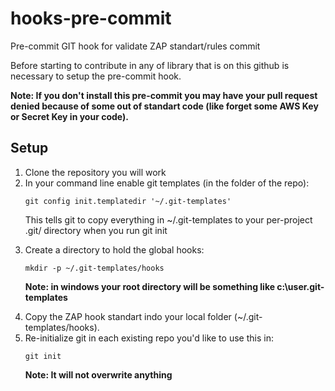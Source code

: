 # hooks-pre-commit
Pre-commit GIT hook for validate ZAP standart/rules commit

Before starting to contribute in any of library that is on this github is necessary to setup the pre-commit hook.

**Note: If you don't install this pre-commit you may have your pull request denied because of some out of standart code (like forget some AWS Key or Secret Key in your code).**

## Setup
<ol>
<li>
Clone the repository you will work
</li>
<li>
In your command line enable git templates (in the folder of the repo):

```
git config init.templatedir '~/.git-templates'
```

This tells git to copy everything in ~/.git-templates to your per-project .git/ directory when you run git init

</li>
<li>
Create a directory to hold the global hooks:

```
mkdir -p ~/.git-templates/hooks  
```

**Note: in windows your root directory will be something like c:\user\.git-templates**

</li>
<li>
Copy the ZAP hook standart indo your local folder (~/.git-templates/hooks).
</li>
<li>
Re-initialize git in each existing repo you'd like to use this in:

```
git init
```

**Note: It will not overwrite anything**

</li>
</ol>